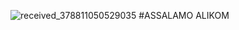 ![received_378811050529035](https://user-images.githubusercontent.com/102288379/160258095-91645a5f-c1ce-4f61-b863-08aabc9272be.jpeg)
#ASSALAMO ALIKOM
